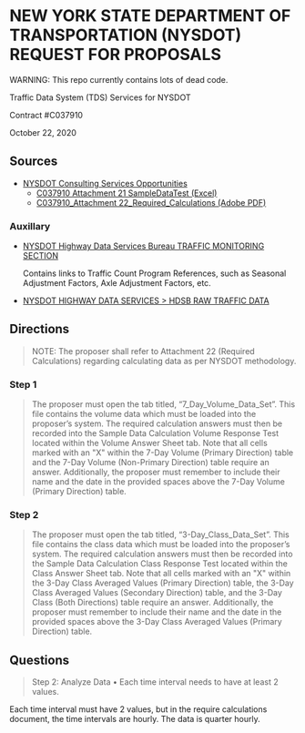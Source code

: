# NEW YORK STATE DEPARTMENT OF TRANSPORTATION (NYSDOT) REQUEST FOR PROPOSALS

WARNING: This repo currently contains lots of dead code.

Traffic Data System (TDS) Services for NYSDOT

Contract #C037910

October 22, 2020

## Sources

* [NYSDOT Consulting Services Opportunities](
    https://www.dot.ny.gov/doing-business/opportunities/consult-opportunities
  )
  * [C037910 Attachment 21 SampleDataTest (Excel)](
      https://www.dot.ny.gov/portal/pls/portal/MEXIS_APP.BC_CONSULTING_NONAE_ADMIN.VIEWFILE?p_file_id=36656
    )
  * [C037910_Attachment 22_Required_Calculations (Adobe PDF)](
      https://www.dot.ny.gov/portal/pls/portal/MEXIS_APP.BC_CONSULTING_NONAE_ADMIN.VIEWFILE?p_file_id=36703
    )

### Auxillary

* [NYSDOT Highway Data Services Bureau TRAFFIC MONITORING SECTION](
    https://www.dot.ny.gov/highway-data-services
  )

  Contains links to Traffic Count Program References, such as
    Seasonal Adjustment Factors,
    Axle Adjustment Factors,
    etc.

* [NYSDOT HIGHWAY DATA SERVICES > HDSB RAW TRAFFIC DATA](
    https://www.dot.ny.gov/divisions/engineering/technical-services/highway-data-services/hdsb
  )

## Directions

> NOTE: The proposer shall refer to Attachment 22 (Required Calculations)
> regarding calculating data as per NYSDOT methodology.

### Step 1

> The proposer must open the tab titled, “7_Day_Volume_Data_Set”. This file
> contains the volume data which must be loaded into the proposer’s system. The
> required calculation answers must then be recorded into the Sample Data
> Calculation Volume Response Test located within the Volume Answer Sheet tab.
> Note that all cells marked with an "X" within the 7-Day Volume (Primary
> Direction) table and the 7-Day Volume (Non-Primary Direction) table require an
> answer. Additionally, the proposer must remember to include their name and the
> date in the provided spaces above the 7-Day Volume (Primary Direction) table.

### Step 2

> The proposer must open the tab titled, “3-Day_Class_Data_Set”. This file
> contains the class data which must be loaded into the proposer’s system. The
> required calculation answers must then be recorded into the Sample Data
> Calculation Class Response Test located within the Class Answer Sheet tab.
> Note that all cells marked with an "X" within the 3-Day Class Averaged Values
> (Primary Direction) table, the 3-Day Class Averaged Values (Secondary
> Direction) table, and the 3-Day Class (Both Directions) table require an
> answer. Additionally, the proposer must remember to include their name and
> the date in the provided spaces above the 3-Day Class Averaged Values
> (Primary Direction) table.

## Questions

> Step 2: Analyze Data
> • Each time interval needs to have at least 2 values.

Each time interval must have 2 values, but in the require calculations document,
  the time intervals are hourly. The data is quarter hourly.
